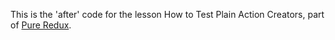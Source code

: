 This is the 'after' code for the lesson How to Test Plain Action Creators, part of [Pure Redux](https://daveceddia.com/pure-redux/).
